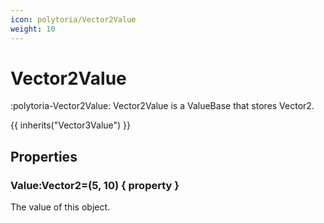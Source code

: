 ```yaml
---
icon: polytoria/Vector2Value
weight: 10
---
```


# Vector2Value

:polytoria-Vector2Value: Vector2Value is a ValueBase that stores Vector2.

{{ inherits("Vector3Value") }}

## Properties

### Value:Vector2=(5, 10) { property }

The value of this object.
